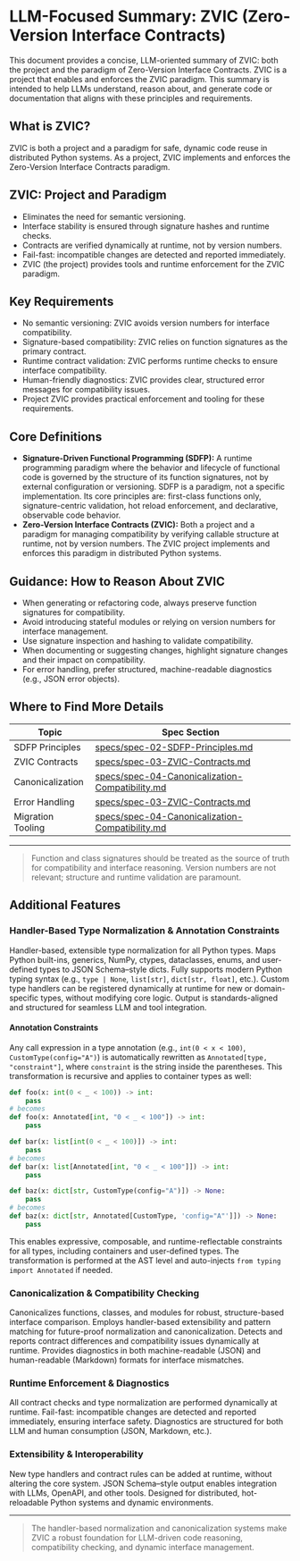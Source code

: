 # LLM-Focused Summary: ZVIC (Zero-Version Interface Contracts)

This document provides a concise, LLM-oriented summary of ZVIC: both the project and the paradigm of Zero-Version Interface Contracts. ZVIC is a project that enables and enforces the ZVIC paradigm. This summary is intended to help LLMs understand, reason about, and generate code or documentation that aligns with these principles and requirements.

## What is ZVIC?

ZVIC is both a project and a paradigm for safe, dynamic code reuse in distributed Python systems. As a project, ZVIC implements and enforces the Zero-Version Interface Contracts paradigm.

## ZVIC: Project and Paradigm

- Eliminates the need for semantic versioning.
- Interface stability is ensured through signature hashes and runtime checks.
- Contracts are verified dynamically at runtime, not by version numbers.
- Fail-fast: incompatible changes are detected and reported immediately.
- ZVIC (the project) provides tools and runtime enforcement for the ZVIC paradigm.

## Key Requirements

- No semantic versioning: ZVIC avoids version numbers for interface compatibility.
- Signature-based compatibility: ZVIC relies on function signatures as the primary contract.
- Runtime contract validation: ZVIC performs runtime checks to ensure interface compatibility.
- Human-friendly diagnostics: ZVIC provides clear, structured error messages for compatibility issues.
- Project ZVIC provides practical enforcement and tooling for these requirements.

## Core Definitions

- **Signature-Driven Functional Programming (SDFP):** A runtime programming paradigm where the behavior and lifecycle of functional code is governed by the structure of its function signatures, not by external configuration or versioning. SDFP is a paradigm, not a specific implementation. Its core principles are: first-class functions only, signature-centric validation, hot reload enforcement, and declarative, observable code behavior.
- **Zero-Version Interface Contracts (ZVIC):** Both a project and a paradigm for managing compatibility by verifying callable structure at runtime, not by version numbers. The ZVIC project implements and enforces this paradigm in distributed Python systems.

## Guidance: How to Reason About ZVIC

- When generating or refactoring code, always preserve function signatures for compatibility.
- Avoid introducing stateful modules or relying on version numbers for interface management.
- Use signature inspection and hashing to validate compatibility.
- When documenting or suggesting changes, highlight signature changes and their impact on compatibility.
- For error handling, prefer structured, machine-readable diagnostics (e.g., JSON error objects).

## Where to Find More Details

| Topic                | Spec Section                                  |
|----------------------|-----------------------------------------------|
| SDFP Principles      | [specs/spec-02-SDFP-Principles.md](specs/spec-02-SDFP-Principles.md) |
| ZVIC Contracts       | [specs/spec-03-ZVIC-Contracts.md](specs/spec-03-ZVIC-Contracts.md)   |
| Canonicalization     | [specs/spec-04-Canonicalization-Compatibility.md](specs/spec-04-Canonicalization-Compatibility.md) |
| Error Handling       | [specs/spec-03-ZVIC-Contracts.md](specs/spec-03-ZVIC-Contracts.md)   |
| Migration Tooling    | [specs/spec-04-Canonicalization-Compatibility.md](specs/spec-04-Canonicalization-Compatibility.md) |

---

> Function and class signatures should be treated as the source of truth for compatibility and interface reasoning. Version numbers are not relevant; structure and runtime validation are paramount.

## Additional Features


### Handler-Based Type Normalization & Annotation Constraints
Handler-based, extensible type normalization for all Python types.
Maps Python built-ins, generics, NumPy, ctypes, dataclasses, enums, and user-defined types to JSON Schema–style dicts.
Fully supports modern Python typing syntax (e.g., `type | None`, `list[str]`, `dict[str, float]`, etc.).
Custom type handlers can be registered dynamically at runtime for new or domain-specific types, without modifying core logic.
Output is standards-aligned and structured for seamless LLM and tool integration.

#### Annotation Constraints
Any call expression in a type annotation (e.g., `int(0 < x < 100)`, `CustomType(config="A")`) is automatically rewritten as `Annotated[type, "constraint"]`, where `constraint` is the string inside the parentheses. This transformation is recursive and applies to container types as well:

```python
def foo(x: int(0 < _ < 100)) -> int:
	pass
# becomes
def foo(x: Annotated[int, "0 < _ < 100"]) -> int:
	pass

def bar(x: list[int(0 < _ < 100)]) -> int:
	pass
# becomes
def bar(x: list[Annotated[int, "0 < _ < 100"]]) -> int:
	pass

def baz(x: dict[str, CustomType(config="A")]) -> None:
	pass
# becomes
def baz(x: dict[str, Annotated[CustomType, 'config="A"']]) -> None:
	pass
```
This enables expressive, composable, and runtime-reflectable constraints for all types, including containers and user-defined types. The transformation is performed at the AST level and auto-injects `from typing import Annotated` if needed.

### Canonicalization & Compatibility Checking
Canonicalizes functions, classes, and modules for robust, structure-based interface comparison.
Employs handler-based extensibility and pattern matching for future-proof normalization and canonicalization.
Detects and reports contract differences and compatibility issues dynamically at runtime.
Provides diagnostics in both machine-readable (JSON) and human-readable (Markdown) formats for interface mismatches.

### Runtime Enforcement & Diagnostics
All contract checks and type normalization are performed dynamically at runtime.
Fail-fast: incompatible changes are detected and reported immediately, ensuring interface safety.
Diagnostics are structured for both LLM and human consumption (JSON, Markdown, etc.).

### Extensibility & Interoperability
New type handlers and contract rules can be added at runtime, without altering the core system.
JSON Schema–style output enables integration with LLMs, OpenAPI, and other tools.
Designed for distributed, hot-reloadable Python systems and dynamic environments.

---

> The handler-based normalization and canonicalization systems make ZVIC a robust foundation for LLM-driven code reasoning, compatibility checking, and dynamic interface management.
